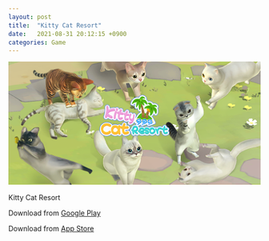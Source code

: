 ```yaml
---
layout: post
title:  "Kitty Cat Resort"
date:   2021-08-31 20:12:15 +0900
categories: Game
---
```


![image](/assets/img/catresort-banner.png)

Kitty Cat Resort

Download from [Google Play][google]

Download from [App Store][apple]

[google]: https://play.google.com/store/apps/details?id=com.fathermade.catisland
[apple]: https://apps.apple.com/kr/app/%EB%83%A5%EB%83%A5-%EA%B3%A0%EC%96%91%EC%9D%B4-%EB%A6%AC%EC%A1%B0%ED%8A%B8/id1514365988